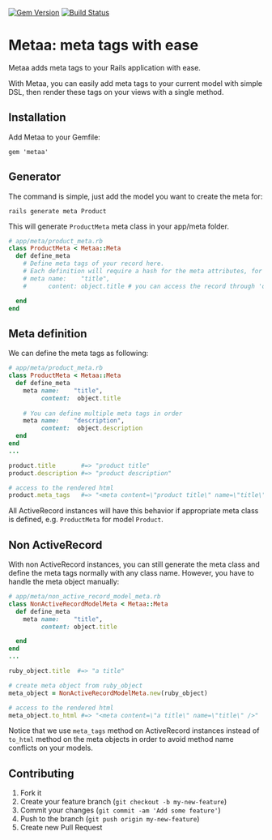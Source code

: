 [![Gem Version](https://badge.fury.io/rb/metaa.png)](http://badge.fury.io/rb/metaa)
[![Build Status](https://travis-ci.org/anhkind/metaa.png)](https://travis-ci.org/anhkind/metaa)

# Metaa: meta tags with ease

Metaa adds meta tags to your Rails application with ease.

With Metaa, you can easily add meta tags to your current model with simple DSL, then render these tags on your views with a single method.

## Installation

Add Metaa to your Gemfile:

    gem 'metaa'
    
## Generator

The command is simple, just add the model you want to create the meta for:

```
rails generate meta Product
```

This will generate `ProductMeta` meta class in your app/meta folder.

```ruby
# app/meta/product_meta.rb
class ProductMeta < Metaa::Meta
  def define_meta
    # Define meta tags of your record here.
    # Each definition will require a hash for the meta attributes, for example:
    # meta name:    "title",
    #      content: object.title # you can access the record through 'object' variable

  end
end
```

## Meta definition

We can define the meta tags as following:

```ruby
# app/meta/product_meta.rb
class ProductMeta < Metaa::Meta
  def define_meta
    meta name:    "title",
         content:  object.title
        
    # You can define multiple meta tags in order
    meta name:    "description",  
         content:  object.description
  end
end
...

product.title       #=> "product title"
product.description #=> "product description"

# access to the rendered html
product.meta_tags   #=> "<meta content=\"product title\" name=\"title\" /><meta content=\"product description\" name=\"description\" />"
```

All ActiveRecord instances will have this behavior if appropriate meta class is defined, e.g. `ProductMeta` for model `Product`.

## Non ActiveRecord

With non ActiveRecord instances, you can still generate the meta class and define the meta tags normally with any class name. However, you have to handle the meta object manually:

```ruby
# app/meta/non_active_record_model_meta.rb
class NonActiveRecordModelMeta < Metaa::Meta
  def define_meta
    meta name:    "title",
         content: object.title

  end
end
...

ruby_object.title  #=> "a title"

# create meta object from ruby_object
meta_object = NonActiveRecordModelMeta.new(ruby_object)

# access to the rendered html
meta_object.to_html #=> "<meta content=\"a title\" name=\"title\" />"
```

Notice that we use `meta_tags` method on ActiveRecord instances instead of `to_html` method on the meta objects in order to avoid method name conflicts on your models.


## Contributing

1. Fork it
2. Create your feature branch (`git checkout -b my-new-feature`)
3. Commit your changes (`git commit -am 'Add some feature'`)
4. Push to the branch (`git push origin my-new-feature`)
5. Create new Pull Request
